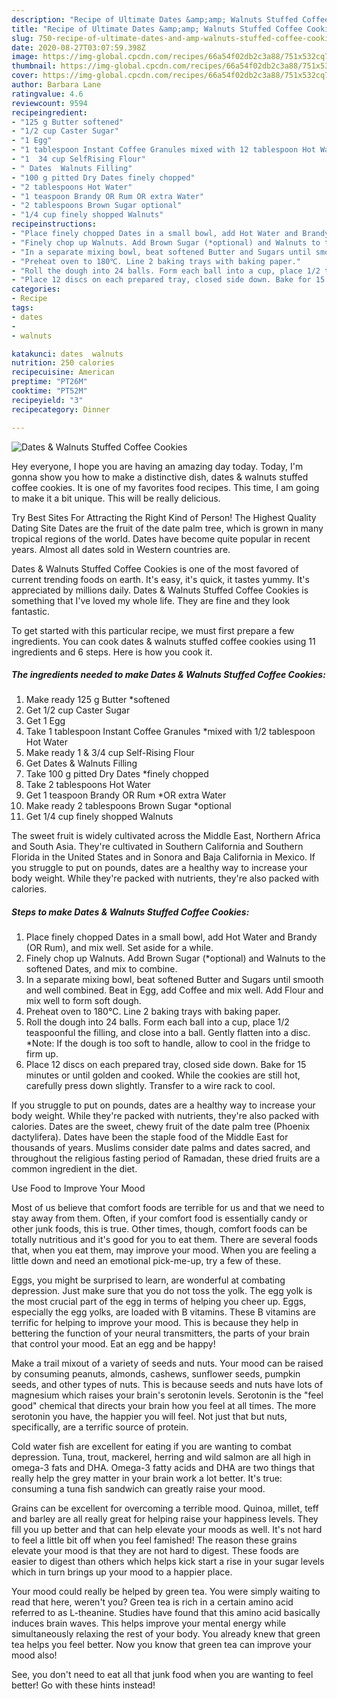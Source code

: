 ```yaml
---
description: "Recipe of Ultimate Dates &amp;amp; Walnuts Stuffed Coffee Cookies"
title: "Recipe of Ultimate Dates &amp;amp; Walnuts Stuffed Coffee Cookies"
slug: 750-recipe-of-ultimate-dates-and-amp-walnuts-stuffed-coffee-cookies
date: 2020-08-27T03:07:59.398Z
image: https://img-global.cpcdn.com/recipes/66a54f02db2c3a88/751x532cq70/dates-walnuts-stuffed-coffee-cookies-recipe-main-photo.jpg
thumbnail: https://img-global.cpcdn.com/recipes/66a54f02db2c3a88/751x532cq70/dates-walnuts-stuffed-coffee-cookies-recipe-main-photo.jpg
cover: https://img-global.cpcdn.com/recipes/66a54f02db2c3a88/751x532cq70/dates-walnuts-stuffed-coffee-cookies-recipe-main-photo.jpg
author: Barbara Lane
ratingvalue: 4.6
reviewcount: 9594
recipeingredient:
- "125 g Butter softened"
- "1/2 cup Caster Sugar"
- "1 Egg"
- "1 tablespoon Instant Coffee Granules mixed with 12 tablespoon Hot Water"
- "1  34 cup SelfRising Flour"
- " Dates  Walnuts Filling"
- "100 g pitted Dry Dates finely chopped"
- "2 tablespoons Hot Water"
- "1 teaspoon Brandy OR Rum OR extra Water"
- "2 tablespoons Brown Sugar optional"
- "1/4 cup finely shopped Walnuts"
recipeinstructions:
- "Place finely chopped Dates in a small bowl, add Hot Water and Brandy (OR Rum), and mix well. Set aside for a while."
- "Finely chop up Walnuts. Add Brown Sugar (*optional) and Walnuts to the softened Dates, and mix to combine."
- "In a separate mixing bowl, beat softened Butter and Sugars until smooth and well combined. Beat in Egg, add Coffee and mix well. Add Flour and mix well to form soft dough."
- "Preheat oven to 180℃. Line 2 baking trays with baking paper."
- "Roll the dough into 24 balls. Form each ball into a cup, place 1/2 teaspoonful the filling, and close into a ball. Gently flatten into a disc. *Note: If the dough is too soft to handle, allow to cool in the fridge to firm up."
- "Place 12 discs on each prepared tray, closed side down. Bake for 15 minutes or until golden and cooked. While the cookies are still hot, carefully press down slightly. Transfer to a wire rack to cool."
categories:
- Recipe
tags:
- dates
- 
- walnuts

katakunci: dates  walnuts 
nutrition: 250 calories
recipecuisine: American
preptime: "PT26M"
cooktime: "PT52M"
recipeyield: "3"
recipecategory: Dinner

---
```



![Dates &amp; Walnuts Stuffed Coffee Cookies](https://img-global.cpcdn.com/recipes/66a54f02db2c3a88/751x532cq70/dates-walnuts-stuffed-coffee-cookies-recipe-main-photo.jpg)

Hey everyone, I hope you are having an amazing day today. Today, I'm gonna show you how to make a distinctive dish, dates &amp; walnuts stuffed coffee cookies. It is one of my favorites food recipes. This time, I am going to make it a bit unique. This will be really delicious.

Try Best Sites For Attracting the Right Kind of Person! The Highest Quality Dating Site Dates are the fruit of the date palm tree, which is grown in many tropical regions of the world. Dates have become quite popular in recent years. Almost all dates sold in Western countries are.

Dates &amp; Walnuts Stuffed Coffee Cookies is one of the most favored of current trending foods on earth. It's easy, it's quick, it tastes yummy. It's appreciated by millions daily. Dates &amp; Walnuts Stuffed Coffee Cookies is something that I've loved my whole life. They are fine and they look fantastic.


To get started with this particular recipe, we must first prepare a few ingredients. You can cook dates &amp; walnuts stuffed coffee cookies using 11 ingredients and 6 steps. Here is how you cook it.

<!--inarticleads1-->

##### The ingredients needed to make Dates &amp; Walnuts Stuffed Coffee Cookies:

1. Make ready 125 g Butter *softened
1. Get 1/2 cup Caster Sugar
1. Get 1 Egg
1. Take 1 tablespoon Instant Coffee Granules *mixed with 1/2 tablespoon Hot Water
1. Make ready 1 &amp; 3/4 cup Self-Rising Flour
1. Get  Dates &amp; Walnuts Filling
1. Take 100 g pitted Dry Dates *finely chopped
1. Take 2 tablespoons Hot Water
1. Get 1 teaspoon Brandy OR Rum *OR extra Water
1. Make ready 2 tablespoons Brown Sugar *optional
1. Get 1/4 cup finely shopped Walnuts


The sweet fruit is widely cultivated across the Middle East, Northern Africa and South Asia. They&#39;re cultivated in Southern California and Southern Florida in the United States and in Sonora and Baja California in Mexico. If you struggle to put on pounds, dates are a healthy way to increase your body weight. While they&#39;re packed with nutrients, they&#39;re also packed with calories. 

<!--inarticleads2-->

##### Steps to make Dates &amp; Walnuts Stuffed Coffee Cookies:

1. Place finely chopped Dates in a small bowl, add Hot Water and Brandy (OR Rum), and mix well. Set aside for a while.
1. Finely chop up Walnuts. Add Brown Sugar (*optional) and Walnuts to the softened Dates, and mix to combine.
1. In a separate mixing bowl, beat softened Butter and Sugars until smooth and well combined. Beat in Egg, add Coffee and mix well. Add Flour and mix well to form soft dough.
1. Preheat oven to 180℃. Line 2 baking trays with baking paper.
1. Roll the dough into 24 balls. Form each ball into a cup, place 1/2 teaspoonful the filling, and close into a ball. Gently flatten into a disc. *Note: If the dough is too soft to handle, allow to cool in the fridge to firm up.
1. Place 12 discs on each prepared tray, closed side down. Bake for 15 minutes or until golden and cooked. While the cookies are still hot, carefully press down slightly. Transfer to a wire rack to cool.


If you struggle to put on pounds, dates are a healthy way to increase your body weight. While they&#39;re packed with nutrients, they&#39;re also packed with calories. Dates are the sweet, chewy fruit of the date palm tree (Phoenix dactylifera). Dates have been the staple food of the Middle East for thousands of years. Muslims consider date palms and dates sacred, and throughout the religious fasting period of Ramadan, these dried fruits are a common ingredient in the diet. 

Use Food to Improve Your Mood


Most of us believe that comfort foods are terrible for us and that we need to stay away from them. Often, if your comfort food is essentially candy or other junk foods, this is true. Other times, though, comfort foods can be totally nutritious and it's good for you to eat them. There are several foods that, when you eat them, may improve your mood. When you are feeling a little down and need an emotional pick-me-up, try a few of these.

Eggs, you might be surprised to learn, are wonderful at combating depression. Just make sure that you do not toss the yolk. The egg yolk is the most crucial part of the egg in terms of helping you cheer up. Eggs, especially the egg yolks, are loaded with B vitamins. These B vitamins are terrific for helping to improve your mood. This is because they help in bettering the function of your neural transmitters, the parts of your brain that control your mood. Eat an egg and be happy!

Make a trail mixout of a variety of seeds and nuts. Your mood can be raised by consuming peanuts, almonds, cashews, sunflower seeds, pumpkin seeds, and other types of nuts. This is because seeds and nuts have lots of magnesium which raises your brain's serotonin levels. Serotonin is the "feel good" chemical that directs your brain how you feel at all times. The more serotonin you have, the happier you will feel. Not just that but nuts, specifically, are a terrific source of protein.

Cold water fish are excellent for eating if you are wanting to combat depression. Tuna, trout, mackerel, herring and wild salmon are all high in omega-3 fats and DHA. Omega-3 fatty acids and DHA are two things that really help the grey matter in your brain work a lot better. It's true: consuming a tuna fish sandwich can greatly raise your mood. 

Grains can be excellent for overcoming a terrible mood. Quinoa, millet, teff and barley are all really great for helping raise your happiness levels. They fill you up better and that can help elevate your moods as well. It's not hard to feel a little bit off when you feel famished! The reason these grains elevate your mood is that they are not hard to digest. These foods are easier to digest than others which helps kick start a rise in your sugar levels which in turn brings up your mood to a happier place.

Your mood could really be helped by green tea. You were simply waiting to read that here, weren't you? Green tea is rich in a certain amino acid referred to as L-theanine. Studies have found that this amino acid basically induces brain waves. This helps improve your mental energy while simultaneously relaxing the rest of your body. You already knew that green tea helps you feel better. Now you know that green tea can improve your mood also!

See, you don't need to eat all that junk food when you are wanting to feel better! Go  with  these hints  instead!

